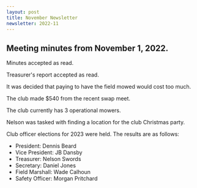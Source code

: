```yaml
---
layout: post
title: November Newsletter
newsletter: 2022-11
---
```


## Meeting minutes from November 1, 2022.

Minutes accepted as read.

Treasurer's report accepted as read.

It was decided that paying to have the field mowed would cost too much.

The club made $540 from the recent swap meet.

The club currently has 3 operational mowers.

Nelson was tasked with finding a location for the club Christmas party.

Club officer elections for 2023 were held. The results are as follows:

- President: Dennis Beard
- Vice President: JB Dansby
- Treasurer: Nelson Swords
- Secretary: Daniel Jones
- Field Marshall: Wade Calhoun
- Safety Officer: Morgan Pritchard
